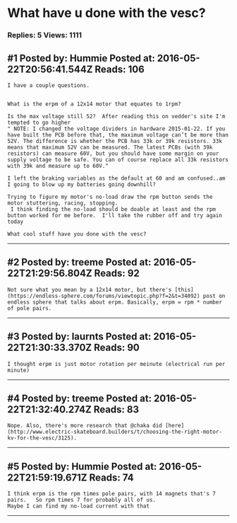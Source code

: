 # What have u done with the vesc?

### Replies: 5 Views: 1111

## \#1 Posted by: Hummie Posted at: 2016-05-22T20:56:41.544Z Reads: 106

```
I have a couple questions.  


What is the erpm of a 12x14 motor that equates to 1rpm?

Is the max voltage still 52?  After reading this on vedder's site I'm tempted to go higher 
" NOTE: I changed the voltage dividers in hardware 2015-01-22. If you have built the PCB before that, the maximum voltage can’t be more than 52V. The difference is whether the PCB has 33k or 39k resistors. 33k means that maximum 52V can be measured. The latest PCBs (with 39k resistors) can measure 60V, but you should have some margin on your supply voltage to be safe. You can of course replace all 33k resistors with 39k and measure up to 60V."

I left the braking variables as the default at 60 and am confused..am I going to blow up my batteries going downhill?

Trying to figure my motor's no-load draw the rpm button sends the motor stuttering, racing, stopping.  
 I think finding the no-load should be doable at least and the rpm button worked for me before.  I'll take the rubber off and try again today 

What cool stuff have you done with the vesc?
```

---
## \#2 Posted by: treeme Posted at: 2016-05-22T21:29:56.804Z Reads: 92

```
Not sure what you mean by a 12x14 motor, but there's [this](https://endless-sphere.com/forums/viewtopic.php?f=2&t=34092) post on endless sphere that talks about erpm. Basically, erpm = rpm * number of pole pairs.
```

---
## \#3 Posted by: laurnts Posted at: 2016-05-22T21:30:33.370Z Reads: 90

```
I thought erpm is just motor rotation per meinute (electrical run per minute)
```

---
## \#4 Posted by: treeme Posted at: 2016-05-22T21:32:40.274Z Reads: 83

```
Nope. Also, there's more research that @chaka did [here](http://www.electric-skateboard.builders/t/choosing-the-right-motor-kv-for-the-vesc/3125).
```

---
## \#5 Posted by: Hummie Posted at: 2016-05-22T21:59:19.671Z Reads: 74

```
I think erpm is the rpm times pole pairs, with 14 magnets that's 7 pairs.   So rpm times 7 for probably all of us.  
Maybe I can find my no-load current with that
```

---
